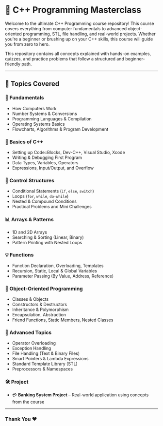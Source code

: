 # 🚀 C++ Programming Masterclass
 
Welcome to the ultimate C++ Programming course repository! This course covers everything from computer fundamentals to advanced object-oriented programming, STL, file handling, and real-world projects. Whether you're a beginner or brushing up on your C++ skills, this course will guide you from zero to hero.

This repository contains all concepts explained with hands-on examples, quizzes, and practice problems that follow a structured and beginner-friendly path.
    
---  

## 🧠 Topics Covered 

### 🧰 Fundamentals 
- How Computers Work
- Number Systems & Conversions  
- Programming Languages & Compilation
- Operating Systems Basics
- Flowcharts, Algorithms & Program Development

### 🧮 Basics of C++
- Setting up Code::Blocks, Dev-C++, Visual Studio, Xcode
- Writing & Debugging First Program
- Data Types, Variables, Operators
- Expressions, Input/Output, and Overflow

### 🔄 Control Structures
- Conditional Statements (`if`, `else`, `switch`)
- Loops (`for`, `while`, `do-while`)
- Nested & Compound Conditions
- Practical Problems and Mini Challenges

### 📊 Arrays & Patterns
- 1D and 2D Arrays
- Searching & Sorting (Linear, Binary)
- Pattern Printing with Nested Loops

### 💡 Functions
- Function Declaration, Overloading, Templates
- Recursion, Static, Local & Global Variables
- Parameter Passing (By Value, Address, Reference)

### 🧭 Object-Oriented Programming
- Classes & Objects
- Constructors & Destructors
- Inheritance & Polymorphism
- Encapsulation, Abstraction
- Friend Functions, Static Members, Nested Classes

### 🎯 Advanced Topics
- Operator Overloading
- Exception Handling
- File Handling (Text & Binary Files)
- Smart Pointers & Lambda Expressions
- Standard Template Library (STL)
- Preprocessors & Namespaces

### 🛠 Project
- 💳 **Banking System Project** – Real-world application using concepts from the course

---

### Thank You ❤️

